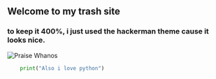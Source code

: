 ## Welcome to my trash site

### to keep it 400%, i just used the hackerman theme cause it looks nice.

![Praise Whanos](https://themastermech.github.io/images/whanos.png)

```python
	print("Also i love python")
```